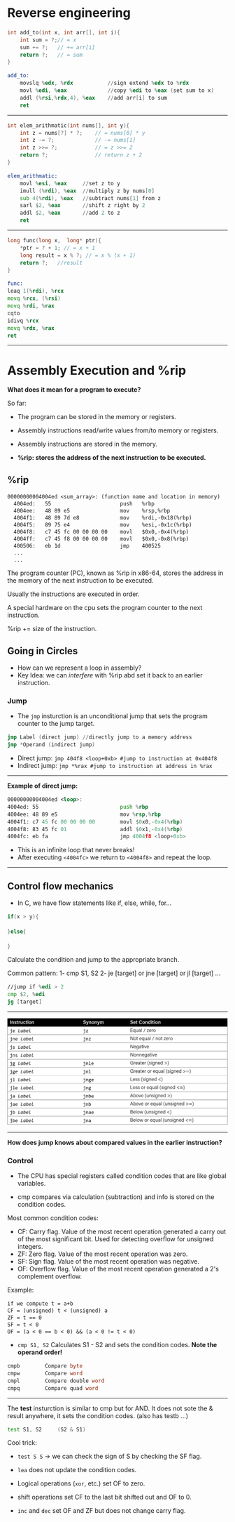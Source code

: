 # Reverse engineering

```c
int add_to(int x, int arr[], int i){
    int sum = ?;// = x
    sum += ?;   // += arr[i]
    return ?;   // = sum
}
```

```asm
add_to:
    movslq %edx, %rdx           //sign extend %edx to %rdx
    movl %edi, %eax             //copy %edi to %eax (set sum to x) 
    addl (%rsi,%rdx,4), %eax    //add arr[i] to sum
    ret
```

----------

```c
int elem_arithmatic(int nums[], int y){
    int z = nums[?] * ?;    // = nums[0] * y
    int z -= ?;             // -= nums[1]
    int z >>= ?;            // = z >>= 2
    return ?;               // return z + 2
}
```

```asm
elem_arithmatic:
    movl %esi, %eax     //set z to y
    imull (%rdi), %eax  //multiply z by nums[0]
    sub 4(%rdi), %eax   //subtract nums[1] from z
    sarl $2, %eax       //shift z right by 2
    addl $2, %eax       //add 2 to z
    ret
```

----------

```c
long func(long x,  long* ptr){
    *ptr = ? + 1; // = x + 1
    long result = x % ?; // = x % (x + 1)
    return ?;   //result
}
```

```asm
func:
leaq 1(%rdi), %rcx
movq %rcx, (%rsi)
movq %rdi, %rax
cqto
idivq %rcx
movq %rdx, %rax
ret
```
----------


# Assembly Execution and %rip

**What does it mean for a program to execute?**

So far:
- The program can be stored in the memory or registers.
- Assembly instructions read/write values from/to memory or registers.
- Assembly instructions are stored in the memory.

- **%rip: stores the address of the next instruction to be executed.**

## %rip

```
00000000004004ed <sum_array>: (function name and location in memory)
  4004ed:	55                   	push   %rbp
  4004ee:	48 89 e5             	mov    %rsp,%rbp
  4004f1:	48 89 7d e8          	mov    %rdi,-0x18(%rbp)
  4004f5:	89 75 e4             	mov    %esi,-0x1c(%rbp)
  4004f8:	c7 45 fc 00 00 00 00 	movl   $0x0,-0x4(%rbp)
  4004ff:	c7 45 f8 00 00 00 00 	movl   $0x0,-0x8(%rbp)
  400506:	eb 1d                	jmp    400525 
  ...
  ...
```
The program counter (PC), known as %rip in x86-64, stores the address in the memory of the next instruction to be executed.

Usually the instructions are executed in order.

A special hardware on the cpu sets the program counter to the next instruction.

%rip += size of the instruction.

## Going in Circles

- How can we represent a loop in assembly?
- Key Idea: we can *interfere* with %rip abd set it back to an earlier instruction.

### Jump

- The `jmp` insturction is an unconditional jump that sets the program counter to the jump target.

```asm
jmp Label (direct jump) //directly jump to a memory address
jmp *Operand (indirect jump)
```

- Direct jump: 
`jmp 404f8 <loop+0xb> #jump to instruction at 0x404f8`
- Indirect jump:
`jmp *%rax #jump to instruction at address in %rax`


----------

**Example of direct jump:**

```asm
00000000004004ed <loop>:
4004ed: 55                          push %rbp
4004ee: 48 89 e5                    mov %rsp,%rbp
4004f1: c7 45 fc 00 00 00 00        movl $0x0,-0x4(%rbp)
4004f8: 83 45 fc 01                 addl $0x1,-0x4(%rbp)
4004fc: eb fa                       jmp 4004f8 <loop+0xb>
```

- This is an infinite loop that never breaks!
- After executing `<4004fc>` we return to `<4004f8>` and repeat the loop.

----------


## Control flow mechanics

- In C, we have flow statements like if, else, while, for...

```c
if(x > y){

}else{

}
```

Calculate the condition and jump to the appropriate branch.

Common pattern:
1- cmp S1, S2
2- je [target] or jne [target] or jl [target] ...


```asm
//jump if %edi > 2
cmp $2, %edi
jg [target]
```
----------

![List of conditional jumps](./img/conditional_instructions.png)

----------

**How does jump knows about compared values in the earlier instruction?**

### Control

- The CPU has special registers called condition codes that are like global variables.

- cmp compares via calculation (subtraction) and info is stored on the condition codes.

Most common condition codes:
- CF: Carry flag. Value of the most recent operation generated a carry out of the most significant bit. Used for detecting overflow for unsigned integers.
- ZF: Zero flag. Value of the most recent operation was zero.
- SF: Sign flag. Value of the most recent operation was negative.
- OF: Overflow flag. Value of the most recent operation generated a 2's complement overflow.

Example:
```
if we compute t = a+b
CF = (unsigned) t < (unsigned) a
ZF = t == 0
SF = t < 0
OF = (a < 0 == b < 0) && (a < 0 != t < 0)
```

- `cmp S1, S2`
Calculates S1 - S2 and sets the condition codes.
**Note the operand order!**

```asm
cmpb        Compare byte
cmpw        Compare word
cmpl        Compare double word
cmpq        Compare quad word
```

----------

The **test** insturction is similar to cmp but for AND. It does not sote the & result anywhere, it sets the condition codes. (also has testb ...)

```asm
test S1, S2     (S2 & S1)
```

Cool trick:
- `test S S` -> we can check the sign of S by checking the SF flag.

- `lea` does not update the condition codes.
- Logical operations (`xor`, etc.) set OF to zero.
- shift operations set CF to the last bit shifted out and OF to 0.
- `inc` and `dec` set OF and ZF but does not change carry flag.